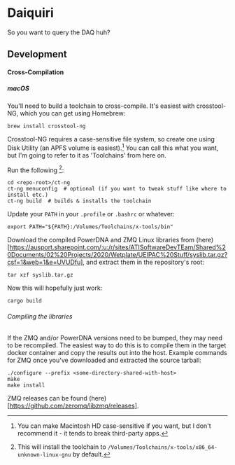 Daiquiri
========

So you want to query the DAQ huh?


Development
-----------

#### Cross-Compilation ####

##### macOS #####

You'll need to build a toolchain to cross-compile. It's easiest with crosstool-NG, which you
can get using Homebrew:

```shell script
brew install crosstool-ng
```

Crosstool-NG requires a case-sensitive file system, so create one using Disk Utility (an APFS
volume is easiest).[^1] You can call this what you want, but I'm going to refer to it as
'Toolchains' from here on.

Run the following [^2]:
```shell script
cd <repo-root>/ct-ng
ct-ng menuconfig  # optional (if you want to tweak stuff like where to install etc.)
ct-ng build  # builds & installs the toolchain
```

Update your `PATH` in your `.profile` or `.bashrc` or whatever:
```shell script
export PATH="${PATH}:/Volumes/Toolchains/x-tools/bin"
```

Download the compiled PowerDNA and ZMQ Linux libraries from (here)[https://ausport.sharepoint.com/:u:/r/sites/ATISoftwareDevTEam/Shared%20Documents/02%20Projects/2020/Wetplate/UEIPAC%20Stuff/syslib.tar.gz?csf=1&web=1&e=UVUDfu],
and extract them in the repository's root:
```shell script
tar xzf syslib.tar.gz
```

Now this will hopefully just work:
```shell script
cargo build
```

###### Compiling the libraries ######

If the ZMQ and/or PowerDNA versions need to be bumped, they may need to be recompiled. The
easiest way to do this is to compile them in the target docker container and copy the results
out into the host. Example commands for ZMQ once you've downloaded and extracted the source
tarball:

```shell script
./configure --prefix <some-directory-shared-with-host>
make
make install
```

ZMQ releases can be found (here)[https://github.com/zeromq/libzmq/releases].


[^1]: You can make Macintosh HD case-sensitive if you want, but I don't recommend it - it
tends to break third-party apps.

[^2]: This will install the toolchain to
`/Volumes/Toolchains/x-tools/x86_64-unknown-linux-gnu` by default.
